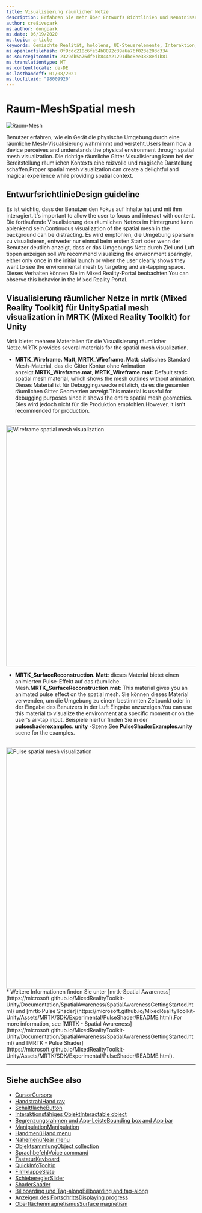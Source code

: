 ```yaml
---
title: Visualisierung räumlicher Netze
description: Erfahren Sie mehr über Entwurfs Richtlinien und Kenntnisse der physischen Umgebung mit räumlicher Gitter Visualisierung in mrtk.
author: cre8ivepark
ms.author: dongpark
ms.date: 06/19/2020
ms.topic: article
keywords: Gemischte Realität, hololens, UI-Steuerelemente, Interaktion, UI, UX, UX-Entwurf, räumliche Benutzeroberfläche, räumliche Interaktion, 3D-Benutzeroberfläche, 3D-UX, Mixed Reality-Headset, Windows Mixed Reality-Headset, Virtual Reality-Headset, hololens, mrtk, Mixed Reality Toolkit
ms.openlocfilehash: 0f9cdc218c6fe54b8892c39a6a76f023e203d334
ms.sourcegitcommit: 2329db5a76dfe1b844e21291dbc8ee3888ed1b81
ms.translationtype: MT
ms.contentlocale: de-DE
ms.lasthandoff: 01/08/2021
ms.locfileid: "98009920"
---
```

# <a name="spatial-mesh"></a><span data-ttu-id="61d98-104">Raum-Mesh</span><span class="sxs-lookup"><span data-stu-id="61d98-104">Spatial mesh</span></span>

![Raum-Mesh](images/MRTK_PulseShader_SpatialMesh.gif)

<span data-ttu-id="61d98-106">Benutzer erfahren, wie ein Gerät die physische Umgebung durch eine räumliche Mesh-Visualisierung wahrnimmt und versteht.</span><span class="sxs-lookup"><span data-stu-id="61d98-106">Users learn how a device perceives and understands the physical environment through spatial mesh visualization.</span></span> <span data-ttu-id="61d98-107">Die richtige räumliche Gitter Visualisierung kann bei der Bereitstellung räumlichen Kontexts eine reizvolle und magische Darstellung schaffen.</span><span class="sxs-lookup"><span data-stu-id="61d98-107">Proper spatial mesh visualization can create a delightful and magical experience while providing spatial context.</span></span>  

## <a name="design-guideline"></a><span data-ttu-id="61d98-108">Entwurfsrichtlinie</span><span class="sxs-lookup"><span data-stu-id="61d98-108">Design guideline</span></span>

<span data-ttu-id="61d98-109">Es ist wichtig, dass der Benutzer den Fokus auf Inhalte hat und mit ihm interagiert.</span><span class="sxs-lookup"><span data-stu-id="61d98-109">It's important to allow the user to focus and interact with content.</span></span> <span data-ttu-id="61d98-110">Die fortlaufende Visualisierung des räumlichen Netzes im Hintergrund kann ablenkend sein.</span><span class="sxs-lookup"><span data-stu-id="61d98-110">Continuous visualization of the spatial mesh in the background can be distracting.</span></span> <span data-ttu-id="61d98-111">Es wird empfohlen, die Umgebung sparsam zu visualisieren, entweder nur einmal beim ersten Start oder wenn der Benutzer deutlich anzeigt, dass er das Umgebungs Netz durch Ziel und Luft tippen anzeigen soll.</span><span class="sxs-lookup"><span data-stu-id="61d98-111">We recommend visualizing the environment sparingly, either only once in the initial launch or when the user clearly shows they want to see the environmental mesh by targeting and air-tapping space.</span></span> <span data-ttu-id="61d98-112">Dieses Verhalten können Sie im Mixed Reality-Portal beobachten.</span><span class="sxs-lookup"><span data-stu-id="61d98-112">You can observe this behavior in the Mixed Reality Portal.</span></span>
<br>

## <a name="spatial-mesh-visualization-in-mrtk-mixed-reality-toolkit-for-unity"></a><span data-ttu-id="61d98-113">Visualisierung räumlicher Netze in mrtk (Mixed Reality Toolkit) für Unity</span><span class="sxs-lookup"><span data-stu-id="61d98-113">Spatial mesh visualization in MRTK (Mixed Reality Toolkit) for Unity</span></span>

<span data-ttu-id="61d98-114">Mrtk bietet mehrere Materialien für die Visualisierung räumlicher Netze.</span><span class="sxs-lookup"><span data-stu-id="61d98-114">MRTK provides several materials for the spatial mesh visualization.</span></span>

- <span data-ttu-id="61d98-115">**MRTK_Wireframe. Matt, MRTK_Wireframe. Matt**: statisches Standard Mesh-Material, das die Gitter Kontur ohne Animation anzeigt.</span><span class="sxs-lookup"><span data-stu-id="61d98-115">**MRTK_Wireframe.mat, MRTK_Wireframe.mat**: Default static spatial mesh material, which shows the mesh outlines without animation.</span></span> <span data-ttu-id="61d98-116">Dieses Material ist für Debuggingzwecke nützlich, da es die gesamten räumlichen Gitter Geometrien anzeigt.</span><span class="sxs-lookup"><span data-stu-id="61d98-116">This material is useful for debugging purposes since it shows the entire spatial mesh geometries.</span></span> <span data-ttu-id="61d98-117">Dies wird jedoch nicht für die Produktion empfohlen.</span><span class="sxs-lookup"><span data-stu-id="61d98-117">However, it isn't recommended for production.</span></span>
<br>
<img src="images/SurfaceReconstruction.jpg" alt="Wireframe spatial mesh visualization" width="640px">

- <span data-ttu-id="61d98-118">**MRTK_SurfaceReconstruction. Matt**: dieses Material bietet einen animierten Pulse-Effekt auf das räumliche Mesh.</span><span class="sxs-lookup"><span data-stu-id="61d98-118">**MRTK_SurfaceReconstruction.mat**: This material gives you an animated pulse effect on the spatial mesh.</span></span> <span data-ttu-id="61d98-119">Sie können dieses Material verwenden, um die Umgebung zu einem bestimmten Zeitpunkt oder in der Eingabe des Benutzers in der Luft Eingabe anzuzeigen.</span><span class="sxs-lookup"><span data-stu-id="61d98-119">You can use this material to visualize the environment at a specific moment or on the user's air-tap input.</span></span> <span data-ttu-id="61d98-120">Beispiele hierfür finden Sie in der **pulseshaderexamples. unity** -Szene.</span><span class="sxs-lookup"><span data-stu-id="61d98-120">See **PulseShaderExamples.unity** scene for the examples.</span></span>
<br>
<img src="images/MRTK_SRMesh_Pulse.jpg" alt="Pulse spatial mesh visualization" width="640px">
* <span data-ttu-id="61d98-121">Weitere Informationen finden Sie unter [mrtk-Spatial Awareness](https://microsoft.github.io/MixedRealityToolkit-Unity/Documentation/SpatialAwareness/SpatialAwarenessGettingStarted.html) und [mrtk-Pulse Shader](https://microsoft.github.io/MixedRealityToolkit-Unity/Assets/MRTK/SDK/Experimental/PulseShader/README.html).</span><span class="sxs-lookup"><span data-stu-id="61d98-121">For more information, see [MRTK - Spatial Awareness](https://microsoft.github.io/MixedRealityToolkit-Unity/Documentation/SpatialAwareness/SpatialAwarenessGettingStarted.html) and [MRTK - Pulse Shader](https://microsoft.github.io/MixedRealityToolkit-Unity/Assets/MRTK/SDK/Experimental/PulseShader/README.html).</span></span>

<br>

---

## <a name="see-also"></a><span data-ttu-id="61d98-122">Siehe auch</span><span class="sxs-lookup"><span data-stu-id="61d98-122">See also</span></span>

* [<span data-ttu-id="61d98-123">Cursor</span><span class="sxs-lookup"><span data-stu-id="61d98-123">Cursors</span></span>](cursors.md)
* [<span data-ttu-id="61d98-124">Handstrahl</span><span class="sxs-lookup"><span data-stu-id="61d98-124">Hand ray</span></span>](point-and-commit.md)
* [<span data-ttu-id="61d98-125">Schaltfläche</span><span class="sxs-lookup"><span data-stu-id="61d98-125">Button</span></span>](button.md)
* [<span data-ttu-id="61d98-126">Interaktionsfähiges Objekt</span><span class="sxs-lookup"><span data-stu-id="61d98-126">Interactable object</span></span>](interactable-object.md)
* [<span data-ttu-id="61d98-127">Begrenzungsrahmen und App-Leiste</span><span class="sxs-lookup"><span data-stu-id="61d98-127">Bounding box and App bar</span></span>](app-bar-and-bounding-box.md)
* [<span data-ttu-id="61d98-128">Manipulation</span><span class="sxs-lookup"><span data-stu-id="61d98-128">Manipulation</span></span>](direct-manipulation.md)
* [<span data-ttu-id="61d98-129">Handmenü</span><span class="sxs-lookup"><span data-stu-id="61d98-129">Hand menu</span></span>](hand-menu.md)
* [<span data-ttu-id="61d98-130">Nähemenü</span><span class="sxs-lookup"><span data-stu-id="61d98-130">Near menu</span></span>](near-menu.md)
* [<span data-ttu-id="61d98-131">Objektsammlung</span><span class="sxs-lookup"><span data-stu-id="61d98-131">Object collection</span></span>](object-collection.md)
* [<span data-ttu-id="61d98-132">Sprachbefehl</span><span class="sxs-lookup"><span data-stu-id="61d98-132">Voice command</span></span>](voice-input.md)
* [<span data-ttu-id="61d98-133">Tastatur</span><span class="sxs-lookup"><span data-stu-id="61d98-133">Keyboard</span></span>](keyboard.md)
* [<span data-ttu-id="61d98-134">QuickInfo</span><span class="sxs-lookup"><span data-stu-id="61d98-134">Tooltip</span></span>](tooltip.md)
* [<span data-ttu-id="61d98-135">Filmklappe</span><span class="sxs-lookup"><span data-stu-id="61d98-135">Slate</span></span>](slate.md)
* [<span data-ttu-id="61d98-136">Schieberegler</span><span class="sxs-lookup"><span data-stu-id="61d98-136">Slider</span></span>](slider.md)
* [<span data-ttu-id="61d98-137">Shader</span><span class="sxs-lookup"><span data-stu-id="61d98-137">Shader</span></span>](shader.md)
* [<span data-ttu-id="61d98-138">Billboarding und Tag-along</span><span class="sxs-lookup"><span data-stu-id="61d98-138">Billboarding and tag-along</span></span>](billboarding-and-tag-along.md)
* [<span data-ttu-id="61d98-139">Anzeigen des Fortschritts</span><span class="sxs-lookup"><span data-stu-id="61d98-139">Displaying progress</span></span>](progress.md)
* [<span data-ttu-id="61d98-140">Oberflächenmagnetismus</span><span class="sxs-lookup"><span data-stu-id="61d98-140">Surface magnetism</span></span>](surface-magnetism.md)
